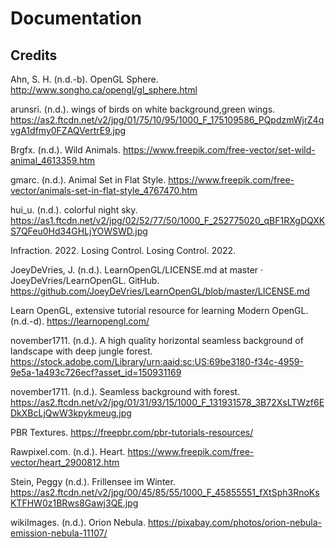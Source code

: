 # Documentation

## Credits

Ahn, S. H. (n.d.-b). OpenGL Sphere. http://www.songho.ca/opengl/gl_sphere.html

arunsri. (n.d.). wings of birds on white background,green wings. https://as2.ftcdn.net/v2/jpg/01/75/10/95/1000_F_175109586_PQpdzmWjrZ4qvgA1dfmy0FZAQVertrE9.jpg

Brgfx. (n.d.). Wild Animals. https://www.freepik.com/free-vector/set-wild-animal_4613359.htm

gmarc. (n.d.). Animal Set in Flat Style. https://www.freepik.com/free-vector/animals-set-in-flat-style_4767470.htm

hui_u. (n.d.). colorful night sky. https://as1.ftcdn.net/v2/jpg/02/52/77/50/1000_F_252775020_qBF1RXgDQXKS7QFeu0Hd34GHLjYOWSWD.jpg

Infraction. 2022. Losing Control. Losing Control. 2022.

JoeyDeVries, J. (n.d.). LearnOpenGL/LICENSE.md at master · JoeyDeVries/LearnOpenGL. GitHub. https://github.com/JoeyDeVries/LearnOpenGL/blob/master/LICENSE.md

Learn OpenGL, extensive tutorial resource for learning Modern OpenGL. (n.d.-d). https://learnopengl.com/

november1711. (n.d.). A high quality horizontal seamless background of landscape with deep jungle forest. https://stock.adobe.com/Library/urn:aaid:sc:US:69be3180-f34c-4959-9e5a-1a493c726ecf?asset_id=150931169

november1711. (n.d.). Seamless background with forest. https://as2.ftcdn.net/v2/jpg/01/31/93/15/1000_F_131931578_3B72XsLTWzf6EDkXBcLjQwW3kpykmeug.jpg

PBR Textures.  https://freepbr.com/pbr-tutorials-resources/

Rawpixel.com. (n.d.). Heart. https://www.freepik.com/free-vector/heart_2900812.htm

Stein, Peggy (n.d.). Frillensee im Winter. https://as2.ftcdn.net/v2/jpg/00/45/85/55/1000_F_45855551_fXtSph3RnoKsKTFHW0z1BRws8Gawj3QE.jpg

wikiImages. (n.d.). Orion Nebula. https://pixabay.com/photos/orion-nebula-emission-nebula-11107/

